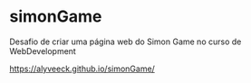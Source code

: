 # simonGame
Desafio de criar uma página web do Simon Game no curso de WebDevelopment

https://alyveeck.github.io/simonGame/
